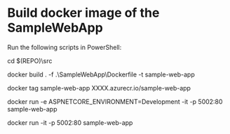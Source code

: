 # Build docker image of the SampleWebApp
Run the following scripts in PowerShell:

cd $(REPO)\src

docker build . -f .\SampleWebApp\Dockerfile -t sample-web-app

docker tag sample-web-app XXXX.azurecr.io/sample-web-app

docker run  -e ASPNETCORE_ENVIRONMENT=Development -it -p 5002:80 sample-web-app

docker run -it -p 5002:80 sample-web-app